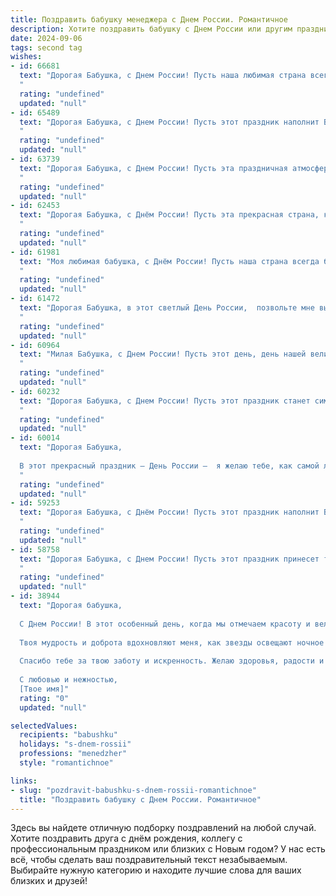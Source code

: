 ```yaml
---
title: Поздравить бабушку менеджера с Днем России. Романтичное
description: Хотите поздравить бабушку с Днем России или другим праздником? Наш ИИ создаст незабываемое поздравление, а вы обязательно выделитесь среди других.  
date: 2024-09-06
tags: second tag
wishes:
- id: 66681
  text: "Дорогая Бабушка, с Днем России! Пусть наша любимая страна всегда остается сильной и процветающей, а наша семья - крепкой и дружной. Ты - настоящая хранительница наших традиций, и твоя любовь и забота - самый ценный подарок. Пусть каждый день приносит тебе радость и спокойствие, а моя любовь и поддержка будут всегда рядом.
  "
  rating: "undefined"
  updated: "null"
- id: 65489
  text: "Дорогая Бабушка, с Днем России! Пусть этот праздник наполнит Вашу жизнь теплом, радостью и гордостью за нашу прекрасную страну.  Пусть Ваша душа всегда будет светлой и чистой, как небо над Россией,  а сердце бьется в унисон с ритмом ее истории. Желаю Вам крепкого здоровья,  неиссякаемой энергии и  многих счастливых лет в окружении любимых людей.
  "
  rating: "undefined"
  updated: "null"
- id: 63739
  text: "Дорогая Бабушка, с Днем России! Пусть эта праздничная атмосфера наполнит твою жизнь радостью, теплом и любовью, как та нежность, с которой ты всегда встречаешь нас. Пусть твоя мудрость и опыт, как ценный менеджер жизни, всегда направляют и вдохновляют, а сердце поет от гордости за нашу великую Родину!
  "
  rating: "undefined"
  updated: "null"
- id: 62453
  text: "Дорогая Бабушка, с Днём России! Пусть эта прекрасная страна, которую мы так любим, всегда будет для нас символом  счастья, благополучия и любви.  Ты, как истинный менеджер,  умно и мудро ведешь свою жизнь,  успешно управляя семейным очагом и  нами, своими любящими внуками.  Ты - настоящая  россиянка,  полная  красоты,  души и  нежности. Желаю тебе  ярких  моментов,  крепкого  здоровья  и  неисчерпаемого  оптимизма!
  "
  rating: "undefined"
  updated: "null"
- id: 61981
  text: "Моя любимая бабушка, с Днём России! Пусть наша страна всегда будет сильной и красивой, а мы - счастливыми и свободными. Ты, как и наша Родина, полна мудрости и любви. Пусть твоя жизнь будет яркой и наполненной счастьем!
  "
  rating: "undefined"
  updated: "null"
- id: 61472
  text: "Дорогая Бабушка, в этот светлый День России,  позвольте мне выразить всю свою любовь и признательность! Вы - воплощение истинной российской души, с ее теплотой, мудростью и неиссякаемой силой. Пусть этот день наполнит Вас радостью, а жизнь - миром и благополучием!
  "
  rating: "undefined"
  updated: "null"
- id: 60964
  text: "Милая Бабушка, с Днем России! Пусть этот день, день нашей великой страны, станет для тебя таким же светлым и радостным, как ты сама. Пусть твоя душа, полная любви и тепла, всегда будет согрета заботой и счастьем. Я желаю тебе крепкого здоровья,  жизненной энергии и  множества счастливых моментов, чтобы твоя работа менеджера приносила только положительные эмоции.  С праздником, дорогая!
  "
  rating: "undefined"
  updated: "null"
- id: 60232
  text: "Дорогая Бабушка, с Днем России! Пусть этот праздник станет символом нашего единства, любви к Родине и веры в светлое будущее. Пусть твоя жизнь, как и Россия, всегда будет наполнена красотой, любовью и процветанием.
  "
  rating: "undefined"
  updated: "null"
- id: 60014
  text: "Дорогая Бабушка,
  
  В этот прекрасный праздник – День России –  я желаю тебе, как самой любимой  моей менеджерке, всего самого светлого и доброго. Пусть  твоя жизнь будет наполнена счастьем, радостью,  и пусть каждый день будет полон любви и заботы!
  "
  rating: "undefined"
  updated: "null"
- id: 59253
  text: "Дорогая Бабушка, с Днём России! Пусть этот праздник наполнит Вашу жизнь светом, любовью и теплом, как солнечный день. Пусть в этот день Вы почувствуете себя самой счастливой, любимой и уважаемой, как истинный символ нашей великой страны.
  "
  rating: "undefined"
  updated: "null"
- id: 58758
  text: "Дорогая Бабушка, с Днем России! Пусть этот праздник принесет тебе мир, радость и любовь, а сердце твое всегда будет полным светлых воспоминаний о нашей великой стране. Твой талант менеджера всегда восхищает меня, и я желаю тебе оставаться такой же мудрой, сильной и вдохновляющей!
  "
  rating: "undefined"
  updated: "null"
- id: 38944
  text: "Дорогая бабушка,
  
  С Днем России! В этот особенный день, когда мы отмечаем красоту и величие нашей страны, хочу выразить тебе свою глубокую любовь и восхищение. Ты — как крепкий компас в нашем семейном море, всегда направляющая нас к верным жизненным ценностям и поддерживающая в трудные минуты.
  
  Твоя мудрость и доброта вдохновляют меня, как звезды освещают ночное небо. Пусть каждый день твоей жизни будет наполнен счастьем, светом и теплом, а твой жизненный опыт всегда служит нам путеводной нитью.
  
  Спасибо тебе за твою заботу и искренность. Желаю здоровья, радости и долгих лет, чтобы мы могли вместе видеть, как цветет наша великая Россия, и делиться друг с другом теплом этого праздника.
  
  С любовью и нежностью,
  [Твое имя]"
  rating: "0"
  updated: "null"

selectedValues:
  recipients: "babushku"
  holidays: "s-dnem-rossii"
  professions: "menedzher"
  style: "romantichnoe"

links:
- slug: "pozdravit-babushku-s-dnem-rossii-romantichnoe"
  title: "Поздравить бабушку с Днем России. Романтичное"
---
```


Здесь вы найдете отличную подборку поздравлений на любой случай. 
Хотите поздравить друга с днём рождения, коллегу с профессиональным праздником или близких с Новым годом? У нас есть всё, чтобы сделать ваш поздравительный текст незабываемым. Выбирайте нужную категорию и находите лучшие слова для ваших близких и друзей!
